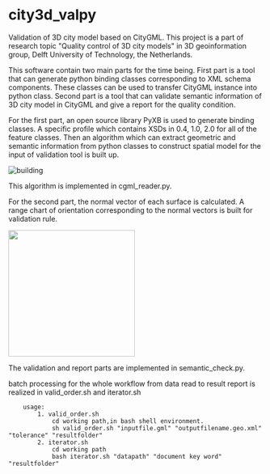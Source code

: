 # city3d_valpy  

Validation of 3D city model based on CityGML. This project is a part of research topic "Quality control of 3D city models" in 3D geoinformation group, Delft University of Technology, the Netherlands.   

This software contain two main parts for the time being. First part is a tool that can generate python binding classes corresponding to XML schema components. These classes can be used to transfer CityGML instance into python class. Second part is a tool that can validate semantic information of 3D city model in CityGML and give a report for the quality condition.    

For the first part, an open source library PyXB is used to generate binding classes. A specific profile which contains XSDs in 0.4, 1.0, 2.0 for all of the feature classes. Then an algorithm which can extract geometric and semantic information from python classes to construct spatial model for the input of validation tool is built up.    

![building](https://cloud.githubusercontent.com/assets/4657104/14591357/556510ce-0510-11e6-8500-311f50d85bb5.png)

This algorithm is implemented in cgml_reader.py.     

For the second part, the normal vector of each surface is calculated. A range chart of orientation corresponding to the normal vectors is built for validation rule.    

<img src="https://cloud.githubusercontent.com/assets/4657104/14591429/d84bd7d8-0511-11e6-8772-a3a09ac34e02.png" width="250">

The validation and report parts are implemented in semantic_check.py.    

batch processing for the whole workflow from data read to result report is realized in valid_order.sh and iterator.sh

		usage:
			1. valid_order.sh 
		    	cd working path,in bash shell environment.   
		    	sh valid_order.sh "inputfile.gml" "outputfilename.geo.xml" "tolerance" "resultfolder"    
		    2. iterator.sh
		    	cd working path
		    	bash iterator.sh "datapath" "document key word" "resultfolder" 


		    
